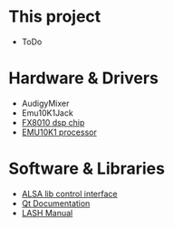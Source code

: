 # This project #
  * ToDo

# Hardware & Drivers #
  * AudigyMixer
  * Emu10K1Jack
  * [FX8010 dsp chip](http://emutrix.googlecode.com/files/HOG63.PS)
  * [EMU10K1 processor](https://raw.githubusercontent.com/token0/emutrix/wiki/Developers/m2049.pdf)

# Software & Libraries #
  * [ALSA lib control interface](http://www.alsa-project.org/alsa-doc/alsa-lib/group___control.html)
  * [Qt Documentation ](http://doc.trolltech.com/)
  * [LASH Manual ](http://www.nongnu.org/lash/lash-manual.html)
